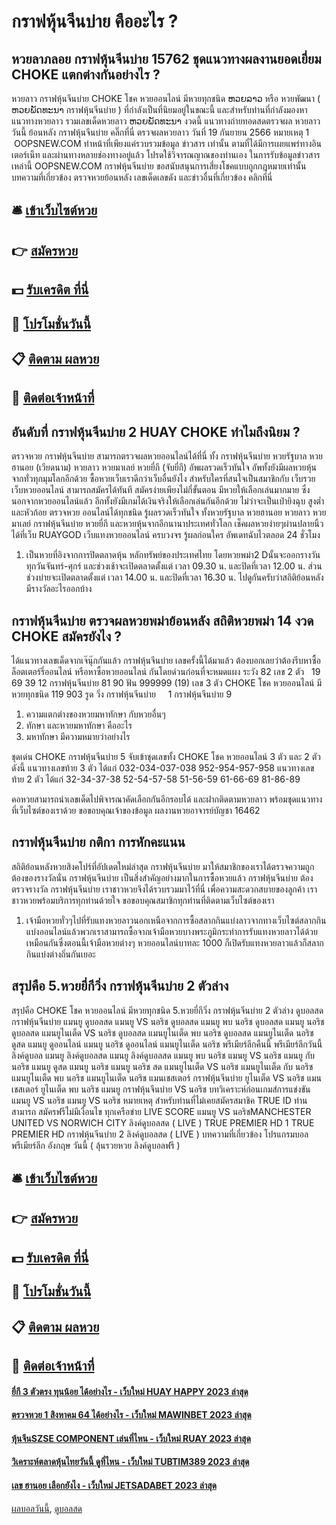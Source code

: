 # กราฟหุ้นจีนบ่าย คืออะไร ?
## หวยลาภลอย กราฟหุ้นจีนบ่าย 15762 ชุดแนวทางผลงานยอดเยี่ยม CHOKE แตกต่างกันอย่างไร ?
หวยลาว กราฟหุ้นจีนบ่าย CHOKE โชค หวยออนไลน์ มีหวยทุกชนิด ຫວຍລາວ หรือ หวยพัฒนา ( ຫວຍພັດທະນາ กราฟหุ้นจีนบ่าย ) ที่กำลังเป็นที่นิยมอยู่ในขณะนี้ และสำหรับท่านที่กำลังมองหา แนวทางหวยลาว รวมเลขเด็ดหวยลาว ຫວຍພັດທະນາ งวดนี้
 แนวทางถ่ายทอดสดตรวจผล หวยลาว วันนี้ ย้อนหลัง กราฟหุ้นจีนบ่าย คลิ๊กที่นี่ 
ตรวจผลหวยลาว วันที่ 19 กันยายน 2566
หมายเหตุ 1  OOPSNEW.COM ทำหน้าที่เพียงแค่รวบรวมข้อมูล ข่าวสาร เท่านั้น ตามที่ได้มีการเผยแพร่ทางอินเตอร์เน็ท และผ่านทางหลายช่องทางอยู่แล้ว โปรดใช้วิจารณญาณของท่านเอง ในการรับข้อมูลข่าวสารเหล่านี้ OOPSNEW.COM กราฟหุ้นจีนบ่าย ขอสนับสนุนการเสี่ยงโชคแบบถูกกฎหมายเท่านั้น
บทความที่เกี่ยวข้อง
ตรวจหวยย้อนหลัง เลขเด็ดเลขดัง และข่าวอื่นที่เกี่ยวข้อง คลิกที่นี่

## 🛎 [เข้าเว็บไซต์หวย](https://bit.ly/3BG5bNw)
## 👉 [สมัครหวย](https://bit.ly/3BG5bNw)
## 💵 [รับเครดิต ที่นี่](https://bit.ly/3C3mvgS)
## 👑 [โปรโมชั่นวันนี้](https://bit.ly/3C3mvgS)
## 📋 [ติดตาม ผลหวย](https://bit.ly/3C3mvgS)
## 📱 [ติดต่อเจ้าหน้าที่](https://bit.ly/3C3mvgS)

## อันดับที่ กราฟหุ้นจีนบ่าย 2 HUAY CHOKE ทำไมถึงนิยม ?
ตรวจหวย กราฟหุ้นจีนบ่าย สามารถตรวจผลหวยออนไลน์ได้ที่นี่ ทั้ง กราฟหุ้นจีนบ่าย หวยรัฐบาล หวยฮานอย (เวียดนาม) หวยลาว หวยมาเลย์ หวยยี่กี (จับยี่กี) อัพผลรวดเร็วทันใจ อัพทั้งยังมีผลหวยหุ้นจากทั่วทุกมุมโลกอีกด้วย
ซื้อหวยเว็บเราดีกว่าเว็บอื่นยังไง
สำหรับใครที่สนใจเป็นสมาชิกกับ เว็บรวย เว็บหวยออนไลน์ สามารถสมัครได้ทันที สมัครง่ายเพียงไม่กี่ขั้นตอน มีหวยให้เลือกเล่นมากมาย ซึ่งนอกจากหวยออนไลน์แล้ว อีกทั้งยังมีเกมได้เงินจริงให้เลือกเล่นกันอีกด้วย ไม่ว่าจะเป็นเป่ายิงฉุบ สูงต่ำ และหัวก้อย
ตรวจหวย ออนไลน์ได้ทุกชนิด รู้ผลรวดเร็วทันใจ ทั้งหวยรัฐบาล หวยฮานอย หวยลาว หวยมาเลย์ กราฟหุ้นจีนบ่าย หวยยี่กี และหวยหุ้นจากอีกนานาประเทศทั่วโลก เช็คผลหวยง่ายๆผ่านปลายนิ้วได้ที่เว็บ RUAYGOD เว็บแทงหวยออนไลน์ ครบวงจร รู้ผลก่อนใคร อัพเดทฉับไวตลอด 24 ชั่วโมง
1. เป็นหวยที่อิงจากการปิดตลาดหุ้น หลักทรัพย์ของประเทศไทย โดยหวยพม่า2 Dนั้นจะออกรางวันทุกวันจันทร์-ศุกร์ และช่วงเช้าจะเปิดตลาดตั้งแต่ เวลา 09.30 น. และปิดที่เวลา 12.00 น. ส่วนช่วงบ่ายจะเปิดตลาดตั้งแต่ เวลา 14.00 น. และปิดที่เวลา 16.30 น. ไปดูกันครับว่าสถิติย้อนหลังมีรางวัลอะไรออกบ้าง

## กราฟหุ้นจีนบ่าย ตรวจผลหวยพม่าย้อนหลัง สถิติหวยพม่า 14 งวด CHOKE สมัครยังไง ?
ได้แนวทางเลขเด็ดจากเจ๊นุ๊กกันแล้ว กราฟหุ้นจีนบ่าย เลขครั้งนี้ได้มาแล้ว ต้องบอกเลยว่าต้องรีบหาซื้อล็อตเตอร์รี่ออนไลน์ หรือหาซื้อหวยออนไลน์ กันโดยด่วนก่อนที่จะหมดแผง
ระวัง 82
เลข 2 ตัว   19 69 39 12 กราฟหุ้นจีนบ่าย 81 90
ฟัน 999999 (19)
เลข 3 ตัว CHOKE โชค หวยออนไลน์ มีหวยทุกชนิด 119 903
รูด วิ่ง กราฟหุ้นจีนบ่าย     1 กราฟหุ้นจีนบ่าย 9
1. ความแตกต่างของหวยมหาทักษา กับหวยอื่นๆ
2. ทักษา และหวยมหาทักษา คืออะไร
3. มหาทักษา มีความหมายว่าอย่างไร

ชุดเด่น CHOKE กราฟหุ้นจีนบ่าย 5 จับเข้าชุดเลขทั้ง CHOKE โชค หวยออนไลน์ 3 ตัว และ 2 ตัวดังนี้
แนวทางเลขท้าย 3 ตัว ได้แก่
032-034-037-038
952-954-957-958
แนวทางเลขท้าย 2 ตัว ได้แก่
32-34-37-38
52-54-57-58
51-56-59
61-66-69
81-86-89

คอหวยสามารถนำเลขเด็ดไปพิจารณาคัดเลือกกันอีกรอบได้ และฝากติดตามหวยลาว พร้อมชุดแนวทางที่เว็บไซต์ของเราด้วย
ขอขอบคุณเจ้าของข้อมูล
ผลงานหวยอาจารย์บัญชา 16462

## กราฟหุ้นจีนบ่าย กติกา การหักคะแนน
สถิติย้อนหลังหวยสิงคโปร์ที่อัปเดตใหม่ล่าสุด กราฟหุ้นจีนบ่าย มาให้สมาชิกของเราได้ตรวจความถูกต้องของรางวัลนั่น กราฟหุ้นจีนบ่าย เป็นสิ่งสำคัญอย่างมากในการซื้อหวยแล้ว กราฟหุ้นจีนบ่าย ต้องตรวจรางวัล กราฟหุ้นจีนบ่าย เราชาวหวยจึงได้รวบรวมมาไว้ที่นี่ เพื่อความสะดวกสบายของลูกค้า เราชาวหวยพร้อมบริการทุกท่านด้วยใจ ขอขอบคุณสมาชิกทุกท่านที่ติดตามเว็บไซต์ของเรา
1. เจ้ามือหวยทั่วๆไปที่รับแทงหวยลาวนอกเหนือจากการซื้อสลากกินแบ่งลาวจากทางเว็บไซต์สลากกินแบ่งออนไลน์แล้วพวกเราสามารถซื้อจากเจ้ามือหวยบางพระภูมิกระทำการรับแทงหวยลาวได้ด้วยเหมือนกันซึ่งตอนนี้เจ้ามือหวยต่างๆ หวยออนไลน์บาทละ 1000 ก็เปิดรับแทงหวยลาวแล้วก็สลากกินแบ่งต่างถิ่นกันเยอะ

## สรุปคือ 5.หวยยี่กีวิ่ง กราฟหุ้นจีนบ่าย 2 ตัวล่าง
สรุปคือ CHOKE โชค หวยออนไลน์ มีหวยทุกชนิด 5.หวยยี่กีวิ่ง กราฟหุ้นจีนบ่าย 2 ตัวล่าง ดูบอลสด กราฟหุ้นจีนบ่าย แมนยู ดูบอลสด แมนยู VS นอริช ดูบอลสด แมนยู พบ นอริช ดูบอลสด แมนยู นอริช ดูบอลสด แมนยูไนเต็ด VS นอริช ดูบอลสด แมนยูไนเต็ด พบ นอริช ดูบอลสด แมนยูไนเต็ด นอริช ดูสด แมนยู ดูออนไลน์ แมนยู นอริช ดูออนไลน์ แมนยูไนเต็ด นอริช พรีเมียร์ลีกคืนนี้ พรีเมียร์ลีกวันนี้ ลิงค์ดูบอล แมนยู ลิงค์ดูบอลสด แมนยู ลิงค์ดูบอลสด แมนยู พบ นอริช แมนยู VS นอริช แมนยู กับ นอริช แมนยู ดูสด แมนยู นอริช แมนยู นอริช สด แมนยูไนเต็ด VS นอริช แมนยูไนเต็ด กับ นอริช แมนยูไนเต็ด พบ นอริช แมนยูไนเต็ด นอริช แมนเชสเตอร์ กราฟหุ้นจีนบ่าย ยูไนเต็ด VS นอริช แมนเชสเตอร์ ยูไนเต็ด พบ นอริช
แมนยู กราฟหุ้นจีนบ่าย VS นอริช
บทวิเคราะห์ก่อนเกมส์การแข่งขัน แมนยู VS นอริช
แมนยู VS นอริช
หมายเหตุ สำหรับท่านที่ไม่เคยสมัครสมาชิค TRUE ID ท่านสามารถ สมัครฟรีไม่มีเงื่อนไข ทุกเครือข่าย
LIVE SCORE แมนยู VS นอริชMANCHESTER UNITED VS NORWICH CITY
ลิงค์ดูบอลสด ( LIVE )
 TRUE PREMIER HD 1 
 TRUE PREMIER HD กราฟหุ้นจีนบ่าย 2 
 ลิงค์ดูบอลสด ( LIVE ) 
บทความที่เกี่ยวข้อง
โปรแกรมบอล พรีเมียร์ลีก อังกฤษ วันนี้ ( ลุ้นรวยหวย ลิงค์ดูบอลฟรี )

## 🛎 [เข้าเว็บไซต์หวย](https://bit.ly/3BG5bNw)
## 👉 [สมัครหวย](https://bit.ly/3BG5bNw)
## 💵 [รับเครดิต ที่นี่](https://bit.ly/3C3mvgS)
## 👑 [โปรโมชั่นวันนี้](https://bit.ly/3C3mvgS)
## 📋 [ติดตาม ผลหวย](https://bit.ly/3C3mvgS)
## 📱 [ติดต่อเจ้าหน้าที่](https://bit.ly/3C3mvgS)

#### [ยี่กี 3 ตัวตรง ทุนน้อย ได้อย่างไร - เว็บใหม่ HUAY HAPPY 2023 ล่าสุด](https://atom.io/themes/ยี่กี%203%20ตัวตรง%20ทุนน้อย%20ได้อย่างไร%20-%20เว็บใหม่%20huay%20happy%202023%20ล่าสุด)
#### [ตรวจหวย 1 สิงหาคม 64 ได้อย่างไร - เว็บใหม่ MAWINBET 2023 ล่าสุด](https://atom.io/themes/ตรวจหวย%201%20สิงหาคม%2064%20ได้อย่างไร%20-%20เว็บใหม่%20mawinbet%202023%20ล่าสุด)
#### [หุ้นจีนSZSE COMPONENT เล่นที่ไหน - เว็บใหม่ RUAY 2023 ล่าสุด](https://atom.io/themes/หุ้นจีนszse%20component%20เล่นที่ไหน%20-%20เว็บใหม่%20ruay%202023%20ล่าสุด)
#### [วิเคราะห์ตลาดหุ้นไทยวันนี้ ดูที่ไหน - เว็บใหม่ TUBTIM389 2023 ล่าสุด](https://atom.io/themes/วิเคราะห์ตลาดหุ้นไทยวันนี้%20ดูที่ไหน%20-%20เว็บใหม่%20tubtim389%202023%20ล่าสุด)
#### [เลข ฮานอย เลือกยังไง - เว็บใหม่ JETSADABET 2023 ล่าสุด](https://atom.io/themes/เลข%20ฮานอย%20เลือกยังไง%20-%20เว็บใหม่%20jetsadabet%202023%20ล่าสุด)

[ผลบอลวันนี้](https://siamsport.tv "ผลบอลวันนี้"), [ดูบอลสด](https://siamsport.tv/ดูบอลสด "ดูบอลสด")